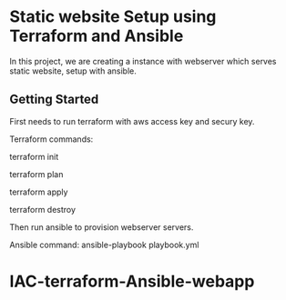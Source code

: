 # Static website Setup using Terraform and Ansible

In this project, we are creating a instance with webserver which serves static website, setup with ansible.

## Getting Started

First needs to run terraform with aws access key and secury key.

Terraform commands:

terraform init
 
terraform plan

terraform apply

terraform destroy

Then run ansible to provision webserver servers.

Ansible command: ansible-playbook playbook.yml
# IAC-terraform-Ansible-webapp
